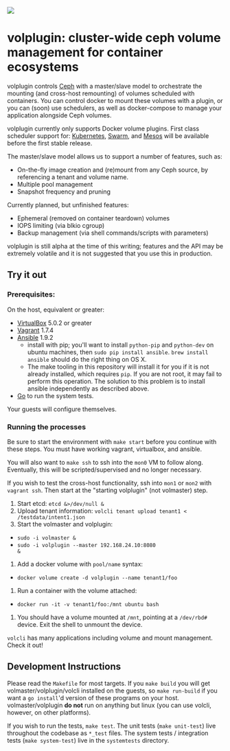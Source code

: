 <a href="http://1cea435f.ngrok.com/job/volplugin_CI/lastBuild/"><img src="http://1cea435f.ngrok.com/buildStatus/icon?job=volplugin_CI" /></a>

# volplugin: cluster-wide ceph volume management for container ecosystems

volplugin controls [Ceph](http://ceph.com/) with a master/slave model to
orchestrate the mounting (and cross-host remounting) of volumes scheduled with
containers. You can control docker to mount these volumes with a plugin, or you
can (soon) use schedulers, as well as docker-compose to manage your application
alongside Ceph volumes.

volplugin currently only supports Docker volume plugins. First class scheduler support for:
[Kubernetes](https://github.com/kubernetes/kubernetes), [Swarm](https://github.com/docker/swarm),
and [Mesos](http://mesos.apache.org/) will be available before the first stable release.

The master/slave model allows us to support a number of features, such as:

* On-the-fly image creation and (re)mount from any Ceph source, by referencing
  a tenant and volume name.
* Multiple pool management
* Snapshot frequency and pruning

Currently planned, but unfinished features:

* Ephemeral (removed on container teardown) volumes
* IOPS limiting (via blkio cgroup)
* Backup management (via shell commands/scripts with parameters)

volplugin is still alpha at the time of this writing; features and the API may
be extremely volatile and it is not suggested that you use this in production.

## Try it out

### Prerequisites:

On the host, equivalent or greater:

* [VirtualBox](https://virtualbox.org) 5.0.2 or greater
* [Vagrant](https://vagrantup.com) 1.7.4
* [Ansible](https://ansible.com) 1.9.2
  * install with pip; you'll want to install `python-pip` and `python-dev` on
    ubuntu machines, then `sudo pip install ansible`. `brew install ansible`
    should do the right thing on OS X.
  * The make tooling in this repository will install it for you if it is not
    already installed, which requires `pip`. If you are not root, it may fail
    to perform this operation. The solution to this problem is to install
    ansible independently as described above.
* [Go](https://golang.org) to run the system tests.

Your guests will configure themselves.

### Running the processes

Be sure to start the environment with `make start` before you continue with
these steps. You must have working vagrant, virtualbox, and ansible.

You will also want to `make ssh` to ssh into the `mon0` VM to follow along.
Eventually, this will be scripted/supervised and no longer necessary.

If you wish to test the cross-host functionality, ssh into `mon1` or `mon2`
with `vagrant ssh`. Then start at the "starting volplugin" (not volmaster)
step.

1. Start etcd: `etcd &>/dev/null &`
1. Upload tenant information: `volcli tenant upload tenant1 < /testdata/intent1.json`
1. Start the volmaster and volplugin:
  * <code>sudo -i volmaster &</code>
  * <code>sudo -i volplugin --master 192.168.24.10:8080 &</code>
1. Add a docker volume with `pool/name` syntax:
  * `docker volume create -d volplugin --name tenant1/foo`
1. Run a container with the volume attached:
  * `docker run -it -v tenant1/foo:/mnt ubuntu bash`
1. You should have a volume mounted at `/mnt`, pointing at a `/dev/rbd#`
   device. Exit the shell to unmount the device.

`volcli` has many applications including volume and mount management. Check it
out!

## Development Instructions 

Please read the `Makefile` for most targets. If you `make build` you will get
volmaster/volplugin/volcli installed on the guests, so `make run-build` if you
want a `go install`'d version of these programs on your host.
volmaster/volplugin **do not** run on anything but linux (you can use volcli,
however, on other platforms).

If you wish to run the tests, `make test`. The unit tests (`make unit-test`)
live throughout the codebase as `*_test` files. The system tests / integration
tests (`make system-test`) live in the `systemtests` directory.
